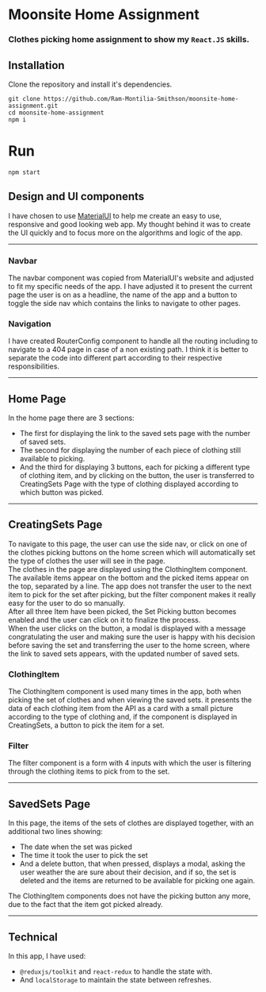 

# Moonsite Home Assignment

### Clothes picking home assignment to show my ```React.JS``` skills.

## Installation

Clone the repository and install it's dependencies.

```
git clone https://github.com/Ram-Montilia-Smithson/moonsite-home-assignment.git
cd moonsite-home-assignment
npm i
```
# Run
```
npm start
```
## Design and UI components
I have chosen to use [MaterialUI](https://mui.com/) to help me create an easy to use, responsive and good looking web app.
My thought behind it was to create the UI quickly and to focus more on the algorithms and logic of the app.

---
### Navbar
The navbar component was copied from MaterialUI's website and adjusted to fit my specific needs of the app.
I have adjusted it to present the current page the user is on as a headline, the name of the app and a button to toggle the side nav which contains the links to navigate to other pages. 
### Navigation
I have created RouterConfig component to handle all the routing including to navigate to a 404 page in case of a non existing path.
I think it is better to separate the code into different part according to their respective responsibilities.
___
## Home Page
In the home page there are 3 sections:   
* The first for displaying the link to the saved sets page with the number of saved sets.
* The second for displaying the number of each piece of clothing still available to picking.
* And the third for displaying 3 buttons, each for picking a different type of clothing item, and by clicking on the button, the user is transferred to CreatingSets Page with the type of clothing displayed according to which button was picked.
___
## CreatingSets Page
To navigate to this page, the user can use the side nav, or click on one of the clothes picking buttons on the home screen which will automatically set the type of clothes the user will see in the page.  
The clothes in the page are displayed using the ClothingItem component. The available items appear on the bottom and the picked items appear on the top, separated by a line.
The app does not transfer the user to the next item to pick for the set after picking, but the filter component makes it really easy for the user to do so manually.  
After all three Item have been picked, the Set Picking button becomes enabled and the user can click on it to finalize the process.  
When the user clicks on the button, a modal is displayed with a message congratulating the user and making sure the user is happy with his decision before saving the set and transferring the user to the home screen, where the link to saved sets appears, with the updated number of saved sets.  

### ClothingItem
The ClothingItem component is used many times in the app, both when picking the set of clothes and when viewing the saved sets. it presents the data of each clothing item from the API as a card with a small picture according to the type of clothing and, if the component is displayed in CreatingSets, a button to pick the item for a set.
### Filter
The filter component is a form with 4 inputs with which the user is filtering through the clothing items to pick from to the set.

___
## SavedSets Page
In this page, the items of the sets of clothes are displayed together, with an additional two lines showing: 
* The date when the set was picked 
* The time it took the user to pick the set
* And a delete button, that when pressed, displays a modal, asking the user weather the are sure about their decision, and if so, the set is deleted and the items are returned to be available for picking one again.  

The ClothingItem components does not have the picking button any more, due to the fact that the item got picked already.

---
## Technical
In this app, I have used: 
*  ```@reduxjs/toolkit``` and ```react-redux``` to handle the state with.  
* And ```localStorage``` to maintain the state between refreshes.